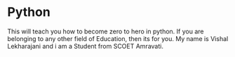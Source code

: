 # Python
This will teach you how to become zero to hero in python. If you are belonging to any other field of Education, then its for you.     My name is Vishal Lekharajani and i am a Student from SCOET Amravati.
